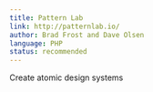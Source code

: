 ```yaml
---
title: Pattern Lab
link: http://patternlab.io/
author: Brad Frost and Dave Olsen
language: PHP
status: recommended
---
```


Create atomic design systems